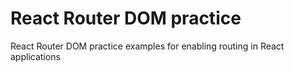 # React Router DOM practice

React Router DOM practice examples for enabling routing in React applications
